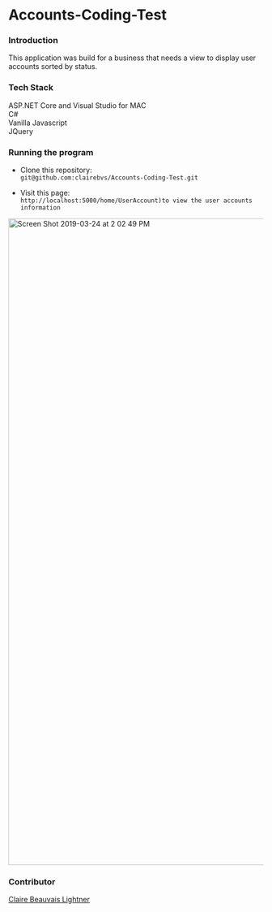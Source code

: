 # Accounts-Coding-Test

### Introduction
This application was build for a business that needs a view to display user accounts sorted by status.  

### Tech Stack 
ASP.NET Core and Visual Studio for MAC   
C#  
Vanilla Javascript  
JQuery  

### Running the program  

- Clone this repository:  
 `git@github.com:clairebvs/Accounts-Coding-Test.git`  

- Visit this page:  
 `http://localhost:5000/home/UserAccount)to view the user accounts information` 
 
 <img width="1274" alt="Screen Shot 2019-03-24 at 2 02 49 PM" src="https://user-images.githubusercontent.com/34726107/54885136-ae41d680-4e3e-11e9-9998-8bdb9db02988.png">

### Contributor 
[Claire Beauvais Lightner](https://github.com/clairebvs)
